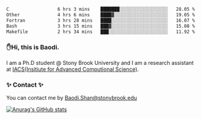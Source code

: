 <!--START_SECTION:waka-->

```txt
C                  6 hrs 3 mins    ███████░░░░░░░░░░░░░░░░░░   28.05 %
Other              4 hrs 6 mins    ████▓░░░░░░░░░░░░░░░░░░░░   19.05 %
Fortran            3 hrs 28 mins   ████░░░░░░░░░░░░░░░░░░░░░   16.07 %
Bash               3 hrs 15 mins   ███▓░░░░░░░░░░░░░░░░░░░░░   15.08 %
Makefile           2 hrs 34 mins   ███░░░░░░░░░░░░░░░░░░░░░░   11.92 %
```

<!--END_SECTION:waka-->

### ✋Hi, this is Baodi. 

I am a Ph.D student @ Stony Brook University and I am a research assistant at [IACS(Insitiute for Advanced Computional Science)](https://iacs.stonybrook.edu/).

### ✨ Contact ✨

You can contact me by [Baodi.Shan@stonybrook.edu](mailto:Baodi.Shan@stonybrook.edu)

[![Anurag's GitHub stats](https://github-readme-stats.vercel.app/api?username=lwshanbd&theme=jolly&show_icons=true&count_private=true&include_all_commits=true)](https://github.com/anuraghazra/github-readme-stats)



<!--
**lwshanbd/lwshanbd** is a ✨ _special_ ✨ repository because its `README.md` (this file) appears on your GitHub profile.

Here are some ideas to get you started:

- 🔭 I’m currently working on ...
- 🌱 I’m currently learning ...
- 👯 I’m looking to collaborate on ...
- 🤔 I’m looking for help with ...
- 💬 Ask me about ...
- 📫 How to reach me: ...
- 😄 Pronouns: ...
- ⚡ Fun fact: ...
-->
